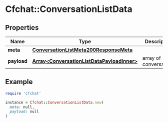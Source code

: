 # Cfchat::ConversationListData

## Properties

| Name | Type | Description | Notes |
| ---- | ---- | ----------- | ----- |
| **meta** | [**ConversationListMeta200ResponseMeta**](ConversationListMeta200ResponseMeta.md) |  | [optional] |
| **payload** | [**Array&lt;ConversationListDataPayloadInner&gt;**](ConversationListDataPayloadInner.md) | array of conversations | [optional] |

## Example

```ruby
require 'cfchat'

instance = Cfchat::ConversationListData.new(
  meta: null,
  payload: null
)
```

